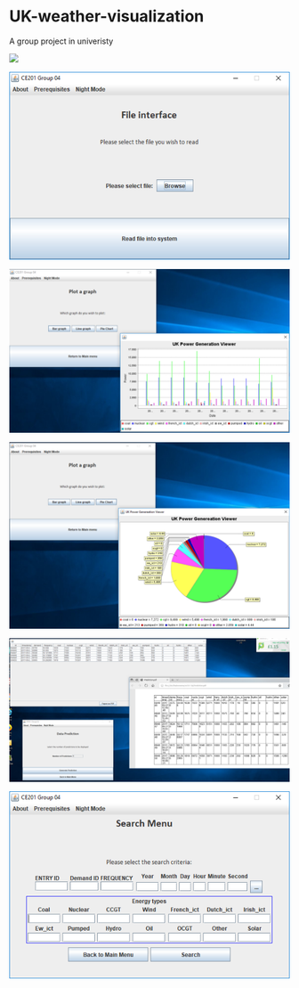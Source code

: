 # UK-weather-visualization
A group project in univeristy

![](welcom.png)

![](file.png)

![](barGraph.png)

![](pieChart.png)

![](predictionFinal.png)

![](search.png)

